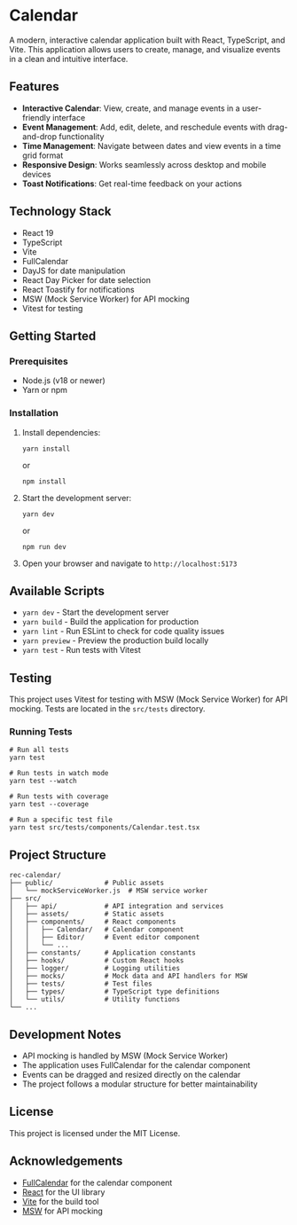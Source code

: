 # Calendar

A modern, interactive calendar application built with React, TypeScript, and Vite. This application allows users to create, manage, and visualize events in a clean and intuitive interface.

## Features

- **Interactive Calendar**: View, create, and manage events in a user-friendly interface
- **Event Management**: Add, edit, delete, and reschedule events with drag-and-drop functionality
- **Time Management**: Navigate between dates and view events in a time grid format
- **Responsive Design**: Works seamlessly across desktop and mobile devices
- **Toast Notifications**: Get real-time feedback on your actions

## Technology Stack

- React 19
- TypeScript
- Vite
- FullCalendar
- DayJS for date manipulation
- React Day Picker for date selection
- React Toastify for notifications
- MSW (Mock Service Worker) for API mocking
- Vitest for testing

## Getting Started

### Prerequisites

- Node.js (v18 or newer)
- Yarn or npm

### Installation

1. Install dependencies:

   ```
   yarn install
   ```

   or

   ```
   npm install
   ```

2. Start the development server:

   ```
   yarn dev
   ```

   or

   ```
   npm run dev
   ```

3. Open your browser and navigate to `http://localhost:5173`

## Available Scripts

- `yarn dev` - Start the development server
- `yarn build` - Build the application for production
- `yarn lint` - Run ESLint to check for code quality issues
- `yarn preview` - Preview the production build locally
- `yarn test` - Run tests with Vitest

## Testing

This project uses Vitest for testing with MSW (Mock Service Worker) for API mocking. Tests are located in the `src/tests` directory.

### Running Tests

```
# Run all tests
yarn test

# Run tests in watch mode
yarn test --watch

# Run tests with coverage
yarn test --coverage

# Run a specific test file
yarn test src/tests/components/Calendar.test.tsx
```

## Project Structure

```
rec-calendar/
├── public/             # Public assets
│   └── mockServiceWorker.js  # MSW service worker
├── src/
│   ├── api/            # API integration and services
│   ├── assets/         # Static assets
│   ├── components/     # React components
│   │   ├── Calendar/   # Calendar component
│   │   ├── Editor/     # Event editor component
│   │   └── ...
│   ├── constants/      # Application constants
│   ├── hooks/          # Custom React hooks
│   ├── logger/         # Logging utilities
│   ├── mocks/          # Mock data and API handlers for MSW
│   ├── tests/          # Test files
│   ├── types/          # TypeScript type definitions
│   └── utils/          # Utility functions
└── ...
```

## Development Notes

- API mocking is handled by MSW (Mock Service Worker)
- The application uses FullCalendar for the calendar component
- Events can be dragged and resized directly on the calendar
- The project follows a modular structure for better maintainability

## License

This project is licensed under the MIT License.

## Acknowledgements

- [FullCalendar](https://fullcalendar.io/) for the calendar component
- [React](https://reactjs.org/) for the UI library
- [Vite](https://vitejs.dev/) for the build tool
- [MSW](https://mswjs.io/) for API mocking
